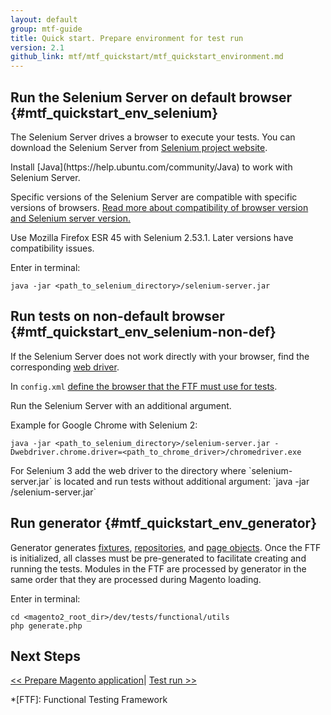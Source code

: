 ```yaml
---
layout: default
group: mtf-guide
title: Quick start. Prepare environment for test run
version: 2.1
github_link: mtf/mtf_quickstart/mtf_quickstart_environment.md
---
```


## Run the Selenium Server on default browser {#mtf_quickstart_env_selenium}

The Selenium Server drives a browser to execute your tests.
You can download the Selenium Server from [Selenium project website].

<div class="bs-callout bs-callout-warning" markdown="1">
Install [Java](https://help.ubuntu.com/community/Java) to work with Selenium Server.
</div>

Specific versions of the Selenium Server are compatible with specific versions of browsers. <a href="http://docs.seleniumhq.org/about/platforms.jsp">Read more about compatibility of browser version and Selenium server version.</a>

<div class="bs-callout bs-callout-info" markdown="1">
Use Mozilla Firefox ESR 45 with Selenium 2.53.1. Later versions have compatibility issues.
</div>

Enter in terminal:

    java -jar <path_to_selenium_directory>/selenium-server.jar

## Run tests on non-default browser {#mtf_quickstart_env_selenium-non-def}

If the Selenium Server does not work directly with your browser, find the corresponding [web driver].

In `config.xml` [define the browser that the FTF must use for tests]({{page.baseurl}}mtf/mtf_quickstart/mtf_quickstart_config.html#mtf_quickstart_config_configxml_browser).

Run the Selenium Server with an additional argument.

Example for Google Chrome with Selenium 2:

    java -jar <path_to_selenium_directory>/selenium-server.jar -Dwebdriver.chrome.driver=<path_to_chrome_driver>/chromedriver.exe
    
<div class="bs-callout bs-callout-info" markdown="1">
For Selenium 3 add the web driver to the directory where `selenium-server.jar` is located and run tests without additional argument: `java -jar <path_to_selenium_directory>/selenium-server.jar`
</div>

## Run generator {#mtf_quickstart_env_generator}

Generator generates [fixtures], [repositories], and [page objects]. Once the FTF is initialized, all classes must be pre-generated to facilitate creating and running the tests. Modules in the FTF are processed by generator in the same order that they are processed during Magento loading.

Enter in terminal:

    cd <magento2_root_dir>/dev/tests/functional/utils
    php generate.php

<h2 id="mtf_install_pre">Next Steps</h2>

[&lt;&lt; Prepare Magento application]({{page.baseurl}}mtf/mtf_quickstart/mtf_quickstart_magento.html)| <a href="{{page.baseurl}}mtf/mtf_quickstart/mtf_quickstart_runtest.html"> Test run &gt;&gt;</a>


<!-- LINK DEFINITIONS -->

<!-- Devdocs -->
[fixtures]: {{page.baseurl}}mtf/mtf_entities/mtf_fixture.html
[repositories]: {{page.baseurl}}mtf/mtf_entities/mtf_fixture-repo.html
[page objects]: {{page.baseurl}}mtf/mtf_entities/mtf_page.html

<!-- Internet -->
[Selenium project website]: http://www.seleniumhq.org/download/
[web driver]: http://docs.seleniumhq.org/about/platforms.jsp


<!-- ABBREVIATIONS -->
*[FTF]: Functional Testing Framework
